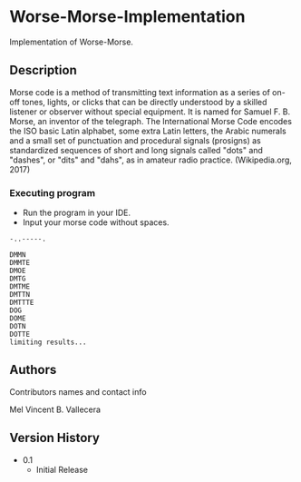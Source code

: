 # Worse-Morse-Implementation

Implementation of Worse-Morse.

## Description

Morse code is a method of transmitting text information as a series of on-off tones, lights, or clicks
that can be directly understood by a skilled listener or observer without special equipment. It is named
for Samuel F. B. Morse, an inventor of the telegraph. The International Morse Code encodes the ISO
basic Latin alphabet, some extra Latin letters, the Arabic numerals and a small set of punctuation and
procedural signals (prosigns) as standardized sequences of short and long signals called "dots" and
"dashes", or "dits" and "dahs", as in amateur radio practice. (Wikipedia.org, 2017)

### Executing program

* Run the program in your IDE.
* Input your morse code without spaces.
```
-..-----.
```
```
DMMN
DMMTE
DMOE
DMTG
DMTME
DMTTN
DMTTTE
DOG
DOME
DOTN
DOTTE
limiting results...
```
## Authors

Contributors names and contact info

Mel Vincent B. Vallecera

## Version History

* 0.1
    * Initial Release
